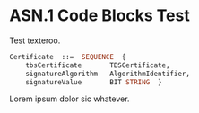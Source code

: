 # ASN.1 Code Blocks Test

Test texteroo.

```asn1
Certificate  ::=  SEQUENCE  {
    tbsCertificate       TBSCertificate,
    signatureAlgorithm   AlgorithmIdentifier,
    signatureValue       BIT STRING  }
```

Lorem ipsum dolor sic whatever.